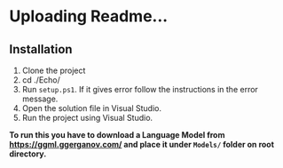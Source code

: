 # Uploading Readme...

## Installation
1. Clone the project
2. cd ./Echo/
3. Run `setup.ps1`. If it gives error follow the instructions in the error message.
4. Open the solution file in Visual Studio.
5. Run the project using Visual Studio.

**To run this you have to download a Language Model from <https://ggml.ggerganov.com/> and place it under `Models/` folder on root directory.**
